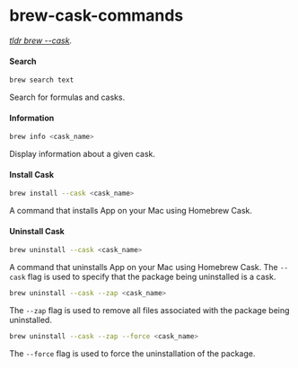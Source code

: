 # brew-cask-commands

_[tldr brew --cask](https://tldr.inbrowser.app/pages/common/brew-cask)._

#### Search

```zsh
brew search text
```

Search for formulas and casks.

#### Information

```zsh
brew info <cask_name>
```
Display information about a given cask.

#### Install Cask

```zsh
brew install --cask <cask_name>
```

A command that installs App on your Mac using Homebrew Cask.

#### Uninstall Cask

```zsh
brew uninstall --cask <cask_name>
```

A command that uninstalls App on your Mac using Homebrew Cask. The `--cask` flag is used to specify that the package being uninstalled is a cask.

```zsh
brew uninstall --cask --zap <cask_name>
```

The `--zap` flag is used to remove all files associated with the package being uninstalled.

```zsh
brew uninstall --cask --zap --force <cask_name>
```

The `--force` flag is used to force the uninstallation of the package.
